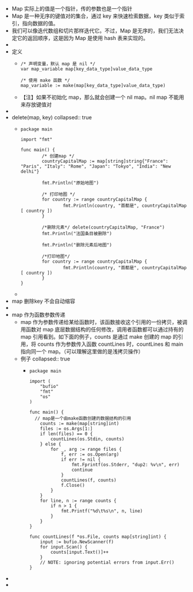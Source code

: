 - Map 实际上的值是一个指针，传的参数也是一个指针
- Map 是一种无序的键值对的集合，通过 key 来快速检索数据，key 类似于索引，指向数据的值。
- 我们可以像迭代数组和切片那样迭代它。不过，Map 是无序的，我们无法决定它的返回顺序，这是因为 Map 是使用 hash 表来实现的。
-
- 定义
	- ```
	  /* 声明变量，默认 map 是 nil */
	  var map_variable map[key_data_type]value_data_type
	  
	  /* 使用 make 函数 */
	  map_variable := make(map[key_data_type]value_data_type)
	  ```
	- 【注】如果不初始化 map，那么就会创建一个 nil map。nil map 不能用来存放键值对
-
- delete(map, key)
  collapsed:: true
	- ```
	  package main
	  
	  import "fmt"
	  
	  func main() {
	          /* 创建map */
	          countryCapitalMap := map[string]string{"France": "Paris", "Italy": "Rome", "Japan": "Tokyo", "India": "New delhi"}
	  
	          fmt.Println("原始地图")
	  
	          /* 打印地图 */
	          for country := range countryCapitalMap {
	                  fmt.Println(country, "首都是", countryCapitalMap [ country ])
	          }
	  
	          /*删除元素*/ delete(countryCapitalMap, "France")
	          fmt.Println("法国条目被删除")
	  
	          fmt.Println("删除元素后地图")
	  
	          /*打印地图*/
	          for country := range countryCapitalMap {
	                  fmt.Println(country, "首都是", countryCapitalMap [ country ])
	          }
	  }
	  ```
	-
- map 删除key 不会自动缩容
-
- map 作为函数参数传递
	- map 作为参数传递给某给函数时，该函数接收这个引用的一份拷贝，被调用函数对 map 底层数据结构的任何修改，调用者函数都可以通过持有的 map 引用看到。如下面的例子，counts 是通过 make 创建的 map 的引用，将 counts 作为参数传入函数 countLines 时，countLines 和 main 指向同一个 map。（可以理解这里做的是浅拷贝操作）
	- 例子
	  collapsed:: true
		- ```
		  package main
		  
		  import (
		      "bufio"
		      "fmt"
		      "os"
		  )
		  
		  func main() {
		  	// map是一个由make函数创建的数据结构的引用
		      counts := make(map[string]int)
		      files := os.Args[1:]
		      if len(files) == 0 {
		          countLines(os.Stdin, counts)
		      } else {
		          for _, arg := range files {
		              f, err := os.Open(arg)
		              if err != nil {
		                  fmt.Fprintf(os.Stderr, "dup2: %v\n", err)
		                  continue
		              }
		              countLines(f, counts)
		              f.Close()
		          }
		      }
		      for line, n := range counts {
		          if n > 1 {
		              fmt.Printf("%d\t%s\n", n, line)
		          }
		      }
		  }
		  
		  func countLines(f *os.File, counts map[string]int) {
		      input := bufio.NewScanner(f)
		      for input.Scan() {
		          counts[input.Text()]++
		      }
		      // NOTE: ignoring potential errors from input.Err()
		  }
		  ```
-
-